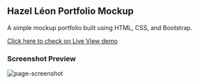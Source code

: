 ## Hazel Léon Portfolio Mockup

A simple mockup portfolio built using HTML, CSS, and Bootstrap.

[Click here to check on Live View demo](https://nadyafa.github.io/hazel-leon-porto/)

### Screenshot Preview
<img src="https://github.com/nadyafa/hazel-leon-porto/blob/main/page-screenshot.png" alt="page-screenshot" />
